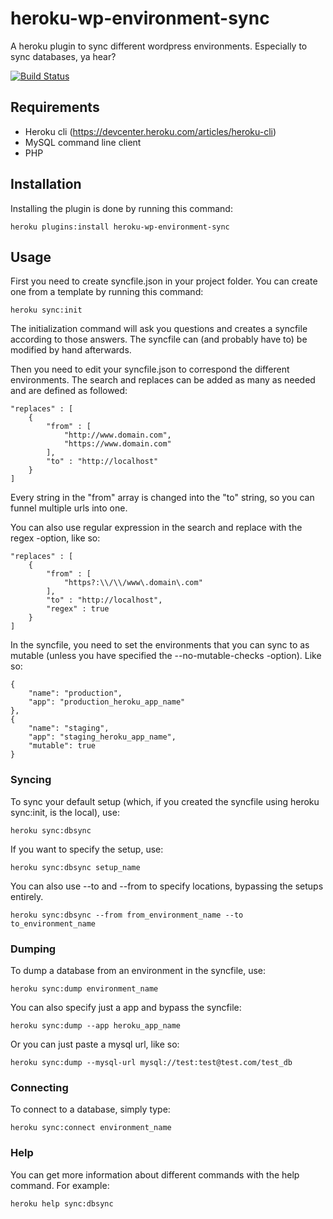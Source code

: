 # heroku-wp-environment-sync

A heroku plugin to sync different wordpress environments. Especially to sync databases, ya hear?

[![Build Status](https://travis-ci.org/taneliheikkinen/heroku-wp-environment-sync.svg?branch=master)](https://travis-ci.org/taneliheikkinen/heroku-wp-environment-sync)

## Requirements

- Heroku cli (https://devcenter.heroku.com/articles/heroku-cli)
- MySQL command line client
- PHP

## Installation

Installing the plugin is done by running this command:
```
heroku plugins:install heroku-wp-environment-sync
```

## Usage

First you need to create syncfile.json in your project folder. You can create one from a template by running this command:
```
heroku sync:init
```

The initialization command will ask you questions and creates a syncfile according to those answers.
The syncfile can (and probably have to) be modified by hand afterwards.

Then you need to edit your syncfile.json to correspond the different environments.
The search and replaces can be added as many as needed and are defined as followed:
```
"replaces" : [
    {
        "from" : [
            "http://www.domain.com",
            "https://www.domain.com"
        ],
        "to" : "http://localhost"
    }
]
```

Every string in the "from" array is changed into the "to" string, so you can funnel multiple urls into one.

You can also use regular expression in the search and replace with the regex -option, like so:
```
"replaces" : [
    {
        "from" : [
            "https?:\\/\\/www\.domain\.com"
        ],
        "to" : "http://localhost",
        "regex" : true
    }
]
```

In the syncfile, you need to set the environments that you can sync to as mutable (unless you have specified the --no-mutable-checks -option).
Like so:
```
{
    "name": "production",
    "app": "production_heroku_app_name"
},
{
    "name": "staging",
    "app": "staging_heroku_app_name",
    "mutable": true
}
```

### Syncing

To sync your default setup (which, if you created the syncfile using heroku sync:init, is the local), use:
```
heroku sync:dbsync
```

If you want to specify the setup, use:
```
heroku sync:dbsync setup_name
```

You can also use --to and --from to specify locations, bypassing the setups entirely.
```
heroku sync:dbsync --from from_environment_name --to to_environment_name
```

### Dumping

To dump a database from an environment in the syncfile, use:
```
heroku sync:dump environment_name
```

You can also specify just a app and bypass the syncfile:
```
heroku sync:dump --app heroku_app_name
```

Or you can just paste a mysql url, like so:
```
heroku sync:dump --mysql-url mysql://test:test@test.com/test_db
```

### Connecting

To connect to a database, simply type:
```
heroku sync:connect environment_name
```

### Help

You can get more information about different commands with the help command.
For example:
```
heroku help sync:dbsync
```
